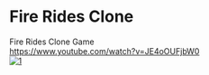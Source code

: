 # Fire Rides Clone
Fire Rides Clone Game
 <br />
https://www.youtube.com/watch?v=JE4oOUFjbW0 <br />
[![1](http://img.youtube.com/vi/JE4oOUFjbW0/0.jpg)](http://www.youtube.com/watch?v=JE4oOUFjbW0 "1")
